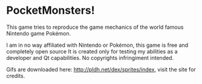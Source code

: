 # PocketMonsters!

This game tries to reproduce the game mechanics of the world famous Nintendo game Pokémon.

I am in no way affiliated with Nintendo or Pokémon, this game is free and completely open source
It is created only for testing my abilities as a developer and Qt capabilities.
No copyrights infringiment intended.

Gifs are downloaded here: http://pldh.net/dex/sprites/index, visit the site for credits.
